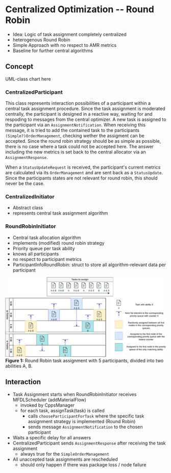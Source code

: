 # Centralized Optimization -- Round Robin
- Idea: Logic of task assignment completely centralized
- heterogenous Round Robin
- Simple Approach with no respect to AMR metrics
- Baseline for further central algorithms

## Concept

UML-class chart here

### CentralizedParticipant
This class represents interaction possibilities of a participant within a central task assignment procedure. Since the task assignment is moderated centrally, the participant is designed in a reactive way, waiting for and respoding to messages from the central optimizer. A new task is assigned to the participant via an `AssignmentNotification`. When receiving this message, it is tried to add the contained task to the participants `(Simple?)OrderManagement`, checking wether the assigment can be accepted. Since the round robin strategy should be as simple as possible, there is no case where a task could not be accepted here. The answer including the new metrics is set back to the central allocator via an `AssignmentResponse`.

When a `StatusUpdateRequest` is received, the participant's current metrics are calculated via its `OrderManagement` and are sent back as a `StatusUpdate`. Since the participants states are not relevant for round robin, this should never be the case.  

### CentralizedInitiator
- Abstract class 
- represents central task assignment algorithm

### RoundRobinInitiator
- Central task allocation algorithm
- implements (modified) round robin strategy
- Priority queue per task ability
- knows all participants
- no respect to participant metrics
- ParticipantInfoRoundRobin: struct to store all algorithm-relevant data per participant

![Figure_1](../../img/round_robin_example.png "Round Robin task assignment with 5 participants, divided into two abilities A and B.")
<a name="fig1"></a>**Figure 1:** Round Robin task assignment with 5 participants, divided into two abilities A, B.


## Interaction
- Task Assignment starts when RoundRobinInitiator receives MFDLScheduler (addMaterialFlow)
    - invoked by CppsManager
    - for each task, assignTask(task) is called
        - calls `chooseParticipantForTask` where the specific task assignment strategy is implemented (Round Robin)
        - sends message `AssignmentNotification` to the chosen participant
- Waits a specific delay for all answers
- CentralizedParticipant sends `AssignmentResponse` after receiving the task assignment
    - always true for the `SimpleOrderManagement`
- All unaccepted task assignments are rescheduled
    - should only happen if there was package loss / node failure

